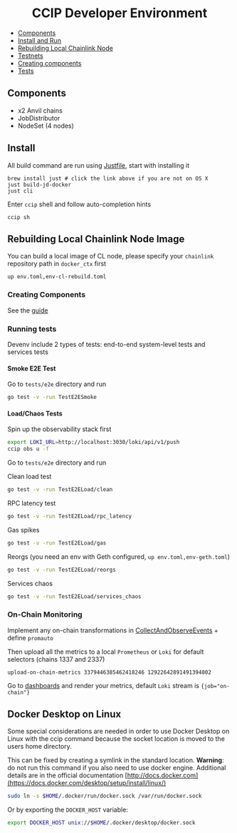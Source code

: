 <div align="center">

# CCIP Developer Environment

</div>

- [Components](#components)
- [Install and Run](#install)
- [Rebuilding Local Chainlink Node](#rebuilding-local-chainlink-node-image)
- [Testnets](#run-the-environment-testnets)
- [Creating components](#creating-components)
- [Tests](#smoke-e2e-test)


## Components

- x2 Anvil chains
- JobDistributor
- NodeSet (4 nodes)

## Install
All build command are run using [Justfile](https://github.com/casey/just?tab=readme-ov-file#cross-platform), start with installing it
```
brew install just # click the link above if you are not on OS X
just build-jd-docker
just cli
```

Enter `ccip` shell and follow auto-completion hints
```
ccip sh
```

## Rebuilding Local Chainlink Node Image
You can build a local image of CL node, please specify your `chainlink` repository path in `docker_ctx` first
```
up env.toml,env-cl-rebuild.toml
```

### Creating Components
See the [guide](services/README.md)

### Running tests
Devenv include 2 types of tests: end-to-end system-level tests and services tests

#### Smoke E2E Test
Go to `tests/e2e` directory and run
```bash
go test -v -run TestE2ESmoke
```

#### Load/Chaos Tests
Spin up the observability stack first
```bash
export LOKI_URL=http://localhost:3030/loki/api/v1/push
ccip obs u -f
```

Go to `tests/e2e` directory and run

Clean load test
```bash
go test -v -run TestE2ELoad/clean
```

RPC latency test
```bash
go test -v -run TestE2ELoad/rpc_latency
```

Gas spikes
```bash
go test -v -run TestE2ELoad/gas
```

Reorgs (you need an env with Geth configured, `up env.toml,env-geth.toml`)
```bash
go test -v -run TestE2ELoad/reorgs
```

Services chaos
```bash
go test -v -run TestE2ELoad/services_chaos
```

### On-Chain Monitoring
Implement any on-chain transformations in [CollectAndObserveEvents](monitoring.go) + define `promauto`

Then upload all the metrics to a local `Prometheus` or `Loki` for default selectors (chains 1337 and 2337)
```
upload-on-chain-metrics 3379446385462418246 12922642891491394802
```
Go to [dashboards](dashboards) and render your metrics, default `Loki` stream is `{job="on-chain"}`

## Docker Desktop on Linux

Some special considerations are needed in order to use Docker Desktop on Linux
with the ccip command because the socket location is moved to the users home
directory.

This can be fixed by creating a symlink in the standard location.
**Warning**: do not run this command if you also need to use docker engine.
Additional details are in the official documentation [http://docs.docker.com](https://docs.docker.com/desktop/setup/install/linux/)
```bash
sudo ln -s $HOME/.docker/run/docker.sock /var/run/docker.sock
```

Or by exporting the `DOCKER_HOST` variable:
```bash
export DOCKER_HOST unix://$HOME/.docker/desktop/docker.sock
```
